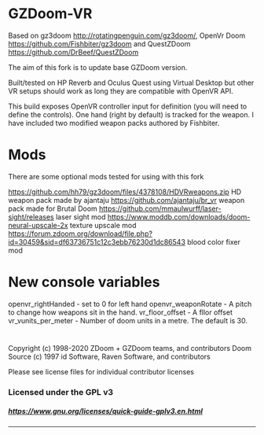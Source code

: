 # GZDoom-VR 
Based on gz3doom http://rotatingpenguin.com/gz3doom/, OpenVr Doom https://github.com/Fishbiter/gz3doom and QuestZDoom https://github.com/DrBeef/QuestZDoom

The aim of this fork is to update base GZDoom version.

Built/tested on HP Reverb and Oculus Quest using Virtual Desktop but other VR setups should work as long they are compatible with OpenVR API.

This build exposes OpenVR controller input for definition (you will need to define the controls).
One hand (right by default) is tracked for the weapon. I have included two modified weapon packs authored by Fishbiter. 

# Mods
There are some optional mods tested for using with this fork

https://github.com/hh79/gz3doom/files/4378108/HDVRweapons.zip HD weapon pack made by ajantaju
https://github.com/ajantaju/br_vr weapon pack made for Brutal Doom
https://github.com/mmaulwurff/laser-sight/releases laser sight mod
https://www.moddb.com/downloads/doom-neural-upscale-2x texture upscale mod
https://forum.zdoom.org/download/file.php?id=30459&sid=df63736751c12c3ebb76230d1dc86543 blood color fixer mod

# New console variables

openvr_rightHanded - set to 0 for left hand
openvr_weaponRotate - A pitch to change how weapons sit in the hand.
vr_floor_offset - A fllor offset
vr_vunits_per_meter - Number of doom units in a metre. The default is 30.

#
Copyright (c) 1998-2020 ZDoom + GZDoom teams, and contributors
Doom Source (c) 1997 id Software, Raven Software, and contributors

Please see license files for individual contributor licenses

### Licensed under the GPL v3
##### https://www.gnu.org/licenses/quick-guide-gplv3.en.html
---



